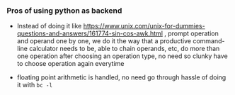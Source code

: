 ### Pros of using python as backend
- Instead of doing it like https://www.unix.com/unix-for-dummies-questions-and-answers/161774-sin-cos-awk.html , prompt operation and operand one by one, we do it the way that a productive command-line calculator needs to be, able to chain operands, etc, do more than one operation after choosing an operation type, no need so clunky have to choose operation again everytime

- floating point arithmetic is handled, no need go through hassle of doing it with `bc -l`
